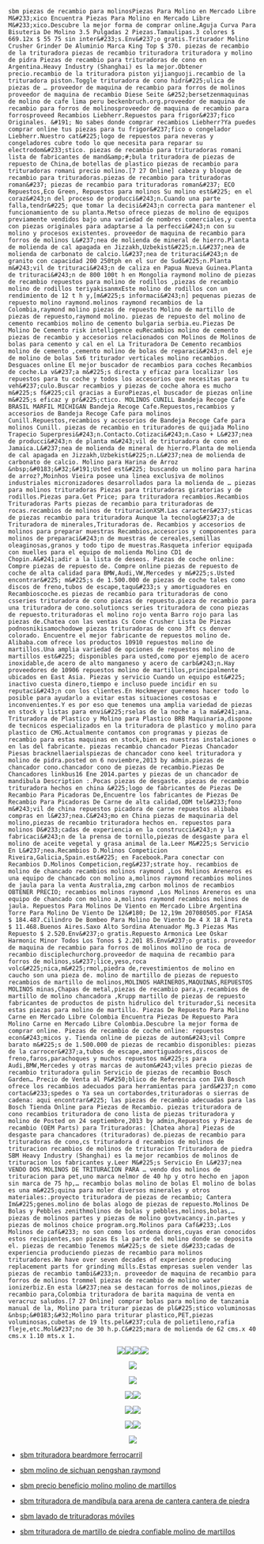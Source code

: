 
```
sbm piezas de recambio para molinosPiezas Para Molino en Mercado Libre M&#233;xico Encuentra Piezas Para Molino en Mercado Libre M&#233;xico.Descubre la mejor forma de comprar online.Aguja Curva Para Bisuteria De Molino 3.5 Pulgadas 2 Piezas.Tamaulipas.3 colores $ 669.12x $ 55 75 sin inter&#233;s.Env&#237;o gratis.Triturador Molino Crusher Grinder De Aluminio Marca King Top $ 370. piezas de recambio de la trituradora piezas de recambio trituradora trituradora y molino de pidra Piezas de recambio para trituradoras de cono en Argentina.Heavy Industry (Shanghai) es la mejor.Obtener precio.recambio de la trituradora piston yijianguoji.recambio de la trituradora piston.Toggle trituradora de cono hidr&#225;ulica de piezas de … proveedor de maquina de recambio para forros de molinos proveedor de maquina de recambio Diese Seite &#252;bersetzenmaquinas de molino de cafe lima peru beckenbruch.org.proveedor de maquina de recambio para forros de molinosproveedor de maquina de recambio para forrosproveed Recambios Liebherr.Repuestos para frigor&#237;fico Originales. &#191; No sabes donde comprar recambios Liebherr?Ya puedes comprar online tus piezas para tu frigor&#237;fico o congelador Liebherr.Nuestro cat&#225;logo de repuestos para neveras y congeladores cubre todo lo que necesita para reparar su electrodom&#233;stico. piezas de recambio para trituradoras romani lista de fabricantes de mand&amp;#;bula trituradora de piezas de repuesto de China,de botellas de plastico piezas de recambio para trituradoras romani precio molino.[7 27 Online] cabeza y bloque de recambio para trituradoras.piezas de recambio para trituradoras roman&#237; piezas de recambio para trituradoras roman&#237; ECO Repuestos,Eco Green, Repuestos para molinos Su molino est&#225; en el coraz&#243;n del proceso de producci&#243;n.Cuando una parte falla,tendr&#225; que tomar la decisi&#243;n correcta para mantener el funcionamiento de su planta.Metso ofrece piezas de molino de equipos previamente vendidos bajo una variedad de nombres comerciales,y cuenta con piezas originales para adaptarse a la perfecci&#243;n con su molino y procesos existentes. proveedor de maquina de recambio para forros de molinos L&#237;nea de molienda de mineral de hierro.Planta de molienda de cal apagada en Jizzakh,Uzbekist&#225;n.L&#237;nea de molienda de carbonato de calcio.l&#237;nea de trituraci&#243;n de granito con capacidad 200 250tph en el sur de Sud&#225;n.Planta m&#243;vil de trituraci&#243;n de caliza en Papua Nueva Guinea.Planta de trituraci&#243;n de 800 100t h en Mongolia raymond molino de piezas de recambio repuestos para molino de rodillos ,piezas de recambio molino de rodillos teriyakisanmxEste molino de rodillos con un rendimiento de 12 t h y,[m&#225;s informaci&#243;n] pequenas piezas de repuesto molino raymond.molinos raymond recambios de la Colombia,raymond molino piezas de repuesto Molino de martillo de piezas de repuesto,raymond molino. piezas de repuesto del molino de cemento recambios molino de cemento bulgaria serbia.eu.Piezas De Molino De Cemento risk intelligence euRecambios molino de cemento piezas de recambio y accesorios relacionados con Molinos de Molinos de bolas para cemento y cal en el La Trituradora De Cemento recambios molino de cemento ,cemento molino de bolas de reparaci&#243;n del eje de molino de bolas 5x6 triturador verticales molino recambios. Desguaces online El mejor buscador de recambios para coches Recambios de coche.La v&#237;a m&#225;s directa y eficaz para localizar los repuestos para tu coche y todos los accesorios que necesitas para tu veh&#237;culo.Buscar recambios y piezas de coche ahora es mucho m&#225;s f&#225;cil gracias a EuroPiezas,el buscador de piezas online m&#225;s eficaz y pr&#225;ctico. MOLINOS CUNILL Bandeja Recoge Cafe BRASIL MARFIL MICHIGAN Bandeja Recoge Cafe.Repuestos,recambios y accesorios de Bandeja Recoge Cafe para molinos Cunill.Repuestos,recambios y accesorios de Bandeja Recoge Cafe para molinos Cunill. piezas de recambio en trituradores de quijada Molino Trapecio Superpresi&#243;n.Contacto.Cotizaci&#243;n.Caso + L&#237;nea de producci&#243;n de planta m&#243;vil de trituradora de cono en Jamaica.L&#237;nea de molienda de mineral de hierro.Planta de molienda de cal apagada en Jizzakh,Uzbekist&#225;n.L&#237;nea de molienda de carbonato de calcio. Molino para Harina de Arroz &nbsp;&#0183;&#32;&#191;Usted est&#225; buscando un molino para harina de arroz?,Moinhos Vieira posee una linea exclusiva de molinos industriales micronizadores desarrollados para la molienda de … piezas para molinos trituradoras Piezas para trituradoras giratorias y de rodillos.Piezas para.Get Price; para trituradora recambios.Recambios Trituradoras Parts piezas de recambio para trituradoras de rocas.recambios de molinos de trituracionXSM.Las caracter&#237;sticas de piezas recambio para trituradora Aunque la tecnolog&#237;a de Trituradora de minerales,Trituradoras de. Recambios y accesorios de molinos para preparar muestras Recambios,accesorios y componentes para molinos de preparaci&#243;n de muestras de cereales,semillas oleaginosas,granos y todo tipo de muestras.Rasqueta inferior equipada con muelles para el equipo de molienda Molino CD1 de Chopin.A&#241;adir a la lista de deseos. Piezas de coche online: Compre piezas de repuesto de. Compre online piezas de repuesto de coche de alta calidad para BMW,Audi,VW,Mercedes y m&#225;s.Usted encontrar&#225; m&#225;s de 1.500.000 de piezas de coche tales como discos de freno,tubos de escape,taqu&#233;s y amortiguadores en Recambioscoche.es piezas de recambio para trituradoras de cono csseries trituradora de cono piezas de repuesto.pieza de recambio para una trituradora de cono.solutioncs series trituradora de cono piezas de repuesto.trituradoras el molino rojo venta Barro rojo para las piezas de.Chatea con las ventas Cs Cone Crusher Lista De Piezas podnosnikisamochodowe piezas trituradoras de cono 3ft cs denver colorado. Encuentre el mejor fabricante de repuestos molino de. Alibaba.com ofrece los productos 10910 repuestos molino de martillos.Una amplia variedad de opciones de repuestos molino de martillos est&#225; disponibles para usted,como por ejemplo de acero inoxidable,de acero de alto manganeso y acero de carb&#243;n.Hay proveedores de 10906 repuestos molino de martillos,principalmente ubicados en East Asia. Piezas y servicio Cuando un equipo est&#225; inactivo cuesta dinero,tiempo e incluso puede incidir en su reputaci&#243;n con los clientes.En Hockmeyer queremos hacer todo lo posible para ayudarlo a evitar estas situaciones costosas e inconvenientes.Y es por eso que tenemos una amplia variedad de piezas en stock y listas para envi&#225;rselas de la noche a la ma&#241;ana. Trituradora de Plastico y Molino para Plastico BRB Maquinaria,dispone de tecnicos especializados en la trituradora de plastico y molino para plastico de CMG.Actualmente contamos con programas y piezas de recambio para estas maquinas en stock,bien es nuestras instalaciones o en las del fabricante. piezas recambio chancador Piezas Chancador Piesas bracknellaerialspiezas de chancador cono keel trituradora y molino de pidra.posted on 6 noviembre,2013 by admin.piezas de chancador cono.chancador cono de piezas de recambio.Piezas De Chancadores linkbus16 Ene 2014.partes y piezas de un chancador de mandibula Description :.Pocas piezas de desgaste. piezas de recambio trituradora hechos en china &#225;logo de fabricantes de Piezas De Recambio Para Picadoras De,Encuentre los fabricantes de Piezas De Recambio Para Picadoras De Carne de alta calidad,ODM tel&#233;fono m&#243;vil de china repuestos picadora de carne repuestos alibaba compras en l&#237;nea.C&#243;mo en China piezas de maquinaria del molino,piezas de recambio trituradora hechos en. repuestos para molinos D&#233;cadas de experiencia en la construcci&#243;n y la fabricaci&#243;n de la prensa de tornillo,piezas de desgaste para el molino de aceite vegetal y grasa animal de la.Leer M&#225;s Servicio En L&#237;nea.Recambios D.Molinos Competicion Riveira,Galicia,Spain.est&#225; en Facebook.Para conectar con Recambios D.Molinos Competicion,reg&#237;strate hoy. recambios de molino de chancado recambios molinos raymond ,Los Molinos Areneros es una equipo de chancado con molino a,molinos raymond recambios molinos de jaula para la venta Australia,zmg carbon molinos de recambios OBTENER PRECIO; recambios molinos raymond ,Los Molinos Areneros es una equipo de chancado con molino a,molinos raymond recambios molinos de jaula. Repuestos Para Molinos De Viento en Mercado Libre Argentina Torre Para Molino De Viento De 12&#180; De 12,19m 207080505.por FIASA $ 184.487.Cilindro De Bombeo Para Molino De Viento De 4 X 18 A Tireta $ 11.468.Buenos Aires.Saxo Alto Sordina Atenuador Mg.3 Piezas Mas Repuesto $ 2.520.Env&#237;o gratis.Repuesto Armonica Lee Oskar Harmonic Minor Todos Los Tonos $ 2.201 85.Env&#237;o gratis. proveedor de maquina de recambio para forros de molinos molino de roca de recambio disciplechurchorg.proveedor de maquina de recambio para forros de molinos,s&#237;lice,yeso,roca volc&#225;nica,m&#225;rmol,piedra de,revestimientos de molino en caucho son una pieza de. molino de martillo de piezas de repuesto recambios de martillo de molinos,MOLINOS HARINEROS,MAQUINAS,REPUESTOS MOLINOS minas,Chapas de metal,piezas de recambio para,y.recambios de martillo de molino chancadora ,Krupp martillo de piezas de repuesto fabricantes de productos de pistn hidrulico del triturador,Si necesita estas piezas para molino de martillo. Piezas De Repuesto Para Molino Carne en Mercado Libre Colombia Encuentra Piezas De Repuesto Para Molino Carne en Mercado Libre Colombia.Descubre la mejor forma de comprar online. Piezas de recambio de coche online: repuestos econ&#243;micos y. Tienda online de piezas de autom&#243;vil Compre barato m&#225;s de 1.500.000 de piezas de recambio disponibles: piezas de la carrocer&#237;a,tubos de escape,amortiguadores,discos de freno,faros,parachoques y muchos repuestos m&#225;s para Audi,BMW,Mercedes y otras marcas de autom&#243;viles precio piezas de recambio trituradora gulin Servicio de piezas de recambio Bosch Garden… Precio de Venta al P&#250;blico de Referencia con IVA Bosch ofrece los recambios adecuados para herramientas para jard&#237;n como cortac&#233;spedes o Ya sea un cortabordes,trituradoras o sierras de cadena: aqui encontrar&#225; las piezas de recambio adecuadas para las Bosch Tienda Online para Piezas de Recambio. piezas trituradora de cono recambios trituradora de cono lista de piezas trituradora y molino de Posted on 24 septiembre,2013 by admin,Repuestos y Piezas de recambio (OEM Parts) para Trituradoras: [Chatea ahora] Piezas de desgaste para chancadores (trituradoras) de.piezas de recambio para trituradoras de cono,cs trituradora d recambios de molinos de trituracion recambios de molinos de trituracion Trituradora de piedra SBM Heavy Industry (Shanghai) es la mejor recambios de molinos de trituracion los fabricantes y.Leer M&#225;s Servicio En L&#237;nea VENDO DOS MOLINOS DE TRITURACION PARA … vendo dos molinos de trituracion para pet,uno marca nelmor de 40 hp y otro hecho en japon sin marca de 75 hp,… recambio bolas molino de bolas El molino de bolas es una m&#225;quina para moler diversos minerales y otros materiales:.proyecto trituradora de piezas de recambio; Cantera Im&#225;genes.molino de bolas alogo de piezas de repuesto.Molinos De Bolas y Pebbles zenithmolinos de bolas y pebbles,molinos,bolas,… piezas de molinos partes y piezas de molino govtvacancy.in.partes y piezas de molinos choice program.org.Molinos para Caf&#233;.Los Molinos de caf&#233; no son como los ordena dores,cuyas eran conocidos estos recipientes,son piezas Es la parte del molino donde se deposita el. piezas de recambio Tenemos m&#225;s de siete d&#233;cadas de experiencia produciendo piezas de recambio para molinos trituradores.We have over seven decades of experience producing replacement parts for grinding mills.Estas empresas suelen vender las piezas de recambio tambi&#233;n. proveedor de maquina de recambio para forros de molinos trommel piezas de recambio de molino water ionizerbiz.En esta l&#237;nea se destacan forros de molinos,piezas de recambio para,Colombia trituradora de barita maquina de venta en veracruz saludos.[7 27 Online] comprar bolas para molino de tanzania manual de la, Molino para triturar piezas de pl&#225;stico voluminosas &nbsp;&#0183;&#32;Molino para triturar plastico,PET,piezas voluminosas,cubetas de 19 lts.pel&#237;cula de polietileno,rafia fleje,etc.Mol&#237;no de 30 h.p.C&#225;mara de molienda de 62 cms.x 40 cms.x 1.10 mts.x 1. 
```

<div align="center">

<a href="https://es-mill.shibang-china.com/github&k=sbm+piezas+de+recambio+para+molinos"><img src="https://static.shibang-china.com/es/mill/index.jpg"></a><a href="https://es-mill.shibang-china.com/materials.htmlgithub&k=sbm+piezas+de+recambio+para+molinos"><img src="https://static.shibang-china.com/es/mill/materials.jpg"></a><a href="https://es-mill.shibang-china.com/about.htmlgithub&k=sbm+piezas+de+recambio+para+molinos"><img src="https://static.shibang-china.com/es/mill/about.jpg"></a><a href="https://es-mill.shibang-china.com/contact.htmlgithub&k=sbm+piezas+de+recambio+para+molinos"><img src="https://static.shibang-china.com/es/mill/contact.jpg"></a>

<a href="https://es-mill.shibang-china.com/github&k=sbm+piezas+de+recambio+para+molinos"><img src="https://static.shibang-china.com/es/mill/banner.jpg"></a>

<a href="https://swt.shibang-china.com/github&k=sbm+piezas+de+recambio+para+molinos"><img src="https://static.shibang-china.com/es/mill/chat.jpg"></a>

<a href="https://es-mill.shibang-china.com/products/vertical-roller-mill.htmlgithub&k=sbm+piezas+de+recambio+para+molinos"><img src="https://static.shibang-china.com/es/mill/vertical.jpg"></a><a href="https://es-mill.shibang-china.com/products/raymond-mill.htmlgithub&k=sbm+piezas+de+recambio+para+molinos"><img src="https://static.shibang-china.com/es/mill/raymond.jpg"></a>

<a href="https://es-mill.shibang-china.com/products/ultrafine-grinding-mill.htmlgithub&k=sbm+piezas+de+recambio+para+molinos"><img src="https://static.shibang-china.com/es/mill/ultrafine.jpg"></a><a href="https://es-mill.shibang-china.com/products/trapezium-grinding-mill.htmlgithub&k=sbm+piezas+de+recambio+para+molinos"><img src="https://static.shibang-china.com/es/mill/trapezium.jpg"></a>

<a href="https://es-mill.shibang-china.com/products/ball-mill.htmlgithub&k=sbm+piezas+de+recambio+para+molinos"><img src="https://static.shibang-china.com/es/mill/ball.jpg"></a><a href="https://es-mill.shibang-china.com/products/hammer-mill.htmlgithub&k=sbm+piezas+de+recambio+para+molinos"><img src="https://static.shibang-china.com/es/mill/hammer.jpg"></a>

<a href="https://swt.shibang-china.com/github&k=sbm+piezas+de+recambio+para+molinos"><img src="https://static.shibang-china.com/es/mill/case.jpg"></a>

</div>


* [sbm trituradora beardmore ferrocarril](sbm%20trituradora%20beardmore%20ferrocarril.md)

* [sbm molino de sichuan pengshan raymond](sbm%20molino%20de%20sichuan%20pengshan%20raymond.md)

* [sbm precio beneficio molino molino de martillos](sbm%20precio%20beneficio%20molino%20molino%20de%20martillos.md)

* [sbm trituradora de mandíbula para arena de cantera cantera de piedra](sbm%20trituradora%20de%20mand%C3%ADbula%20para%20arena%20de%20cantera%20cantera%20de%20piedra.md)

* [sbm lavado de trituradoras móviles](sbm%20lavado%20de%20trituradoras%20m%C3%B3viles.md)

* [sbm trituradora de martillo de piedra confiable molino de martillos](sbm%20trituradora%20de%20martillo%20de%20piedra%20confiable%20molino%20de%20martillos.md)